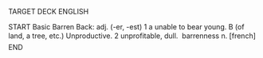 TARGET DECK
ENGLISH

START
Basic
Barren
Back: adj. (-er, -est) 1 a unable to bear young. B (of land, a tree, etc.) Unproductive. 2 unprofitable, dull.  barrenness n. [french]
END
